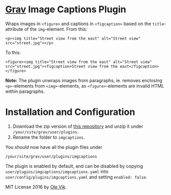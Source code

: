 # [Grav](http://getgrav.org/) Image Captions Plugin

Wraps images in `<figure>` and captions in `<figcaption>` based on the `title`-attribute of the `img`-element. From this:

	<p><img title="Street view from the east" alt="Street view" src="street.jpg"></p>

To this:

	<figure><img title="Street view from the east" alt="Street view" src="street.jpg"><figcaption>Street view from the east</figcaption></figure>

**Note:** The plugin unwraps images from paragraphs, ie. removes enclosing `<p>`-elements from `<img>`-elements, as `<figure>`-elements are invalid HTML within paragraphs.

# Installation and Configuration

1. Download the zip version of [this repository](https://github.com/OleVik/grav-plugin-imgcaptions) and unzip it under `/your/site/grav/user/plugins`.
2. Rename the folder to `imgcaptions`.

You should now have all the plugin files under

    /your/site/grav/user/plugins/imgcaptions

The plugin is enabled by default, and can be disabled by copying `user/plugins/imgcaptions/imgcaptions.yaml` into `user/config/plugins/imgcaptions.yaml` and setting `enabled: false`.

MIT License 2016 by [Ole Vik](http://github.com/olevik).